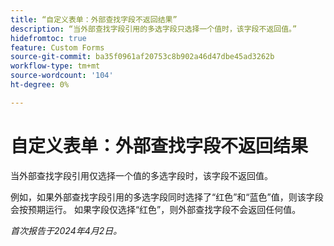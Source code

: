 ```yaml
---
title: “自定义表单：外部查找字段不返回结果”
description: “当外部查找字段引用的多选字段只选择一个值时，该字段不返回值。”
hidefromtoc: true
feature: Custom Forms
source-git-commit: ba35f0961af20753c8b902a46d47dbe45ad3262b
workflow-type: tm+mt
source-wordcount: '104'
ht-degree: 0%

---
```



# 自定义表单：外部查找字段不返回结果

当外部查找字段引用仅选择一个值的多选字段时，该字段不返回值。

例如，如果外部查找字段引用的多选字段同时选择了“红色”和“蓝色”值，则该字段会按预期运行。 如果字段仅选择“红色”，则外部查找字段不会返回任何值。

_首次报告于2024年4月2日。_

